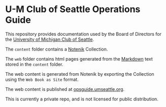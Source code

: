 # U-M Club of Seattle Operations Guide

This repository provides documentation used by the Board of Directors for the [University of Michigan Club of Seattle](https://umseattle.org). 

The `content` folder contains a [Notenik](https://github.com/hbowie/notenik-swift) Collection. 

The `web` folder contains html pages generated from the [Markdown](https://daringfireball.net/projects/markdown/) text stored in the `content` folder.  

The web content is generated from Notenik by exporting the Collection using the `Web Book as Site` format. 

The web content is published at [opsguide.umseattle.org](https://opsguide.umseattle.org). 

This is currently a private repo, and is not licensed for public distribution. 

